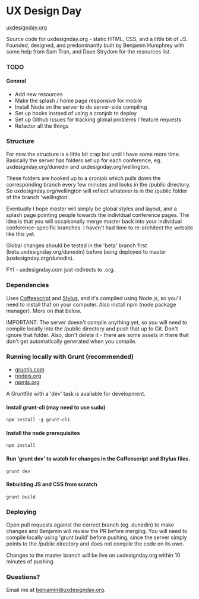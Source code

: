 UX Design Day
=============
[uxdesignday.org](http://uxdesignday.org)

Source code for uxdesignday.org - static HTML, CSS, and a little bit of JS. Founded, designed, and predominantly built by Benjamin Humphrey with some help from Sam Tran, and Dave Strydom for the resources list.

### TODO

#### General

* Add new resources
* Make the splash / home page responsive for mobile
* Install Node on the server to do server-side compiling
* Set up hooks instaed of using a cronjob to deploy
* Set up Github Issues for tracking global problems / feature requests
* Refactor all the things

### Structure

For now the structure is a little bit crap but until I have some more time. Basically the server has folders set up for each conference, eg. uxdesignday.org/dunedin and uxdesignday.org/wellington.

These folders are hooked up to a cronjob which pulls down the corresponding branch every few minutes and looks in the /public directory. So uxdesignday.org/wellington will reflect whatever is in the /public folder of the branch 'wellington'.

Eventually I hope master will simply be global styles and layout, and a splash page pointing people towards the individual conference pages. The idea is that you will occaisonally merge master back into your individual conference-specific branches. I haven't had time to re-architect the website like this yet.

Global changes should be tested in the 'beta' branch first (beta.uxdesignday.org/dunedin) before being deployed to master (uxdesignday.org/dunedin).

FYI - uxdesignday.com just redirects to .org.

### Dependencies

Uses [Coffeescript](http://coffeescript.org/) and [Stylus](http://learnboost.github.com/stylus/), and it's compiled using Node.js, so you'll need to install that on your computer. Also install npm (node package manager). More on that below.

IMPORTANT: The server doesn't compile anything yet, so you will need to compile locally into the /public directory and push that up to Git. Don't ignore that folder. Also, don't delete it - there are some assets in there that don't get automatically generated when you compile.

### Running locally with Grunt (recommended)

* [gruntjs.com](http://gruntjs.com/)
* [nodejs.org](http://nodejs.org/)
* [npmjs.org](https://npmjs.org/)

A Gruntfile with a 'dev' task is available for development.

#### Install grunt-cli (may need to use sudo)

    npm install -g grunt-cli

#### Install the node prerequisites

    npm install

#### Run 'grunt dev' to watch for changes in the Coffeescript and Stylus files.

    grunt dev

#### Rebuilding JS and CSS from scratch

    grunt build

### Deploying

Open pull requests against the correct branch (eg. dunedin) to make changes and Benjamin will review the PR before merging. You will need to compile locally using 'grunt build' before pushing, since the server simply points to the /public directory and does not compile the code on its own.

Changes to the master branch will be live on uxdesignday.org within 10 minutes of pushing.


### Questions?

Email me at benjamin@uxdesignday.org.
